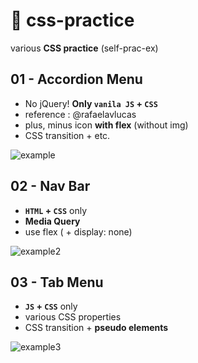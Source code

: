 # 📖 css-practice
various **CSS practice** (self-prac-ex)

## 01 - Accordion Menu
- No jQuery! **Only <code>vanila JS</code> + <code>CSS</code>**
- reference : @rafaelavlucas
- plus, minus icon **with flex** (without img)
- CSS transition + etc.

![example](https://user-images.githubusercontent.com/89119982/157574514-45e8a034-54e3-44d3-a8cb-3a665d64503f.gif)


## 02 - Nav Bar

- **<code>HTML</code> + <code>CSS</code>** only
- **Media Query**
- use flex ( + display: none)

![example2](https://user-images.githubusercontent.com/89119982/157808107-91b8261c-66e9-4825-8ec8-23959bca7f07.gif)


## 03 - Tab Menu

- **<code>JS</code> + <code>CSS</code>** only
- various CSS properties
- CSS transition + **pseudo elements**

![example3](https://user-images.githubusercontent.com/89119982/157808495-dd910267-e58b-4228-b607-fbb067e97f69.gif)
